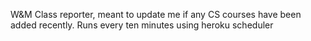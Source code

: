 W&M Class reporter, meant to update me if any CS courses have been added recently. Runs every ten minutes using heroku scheduler
